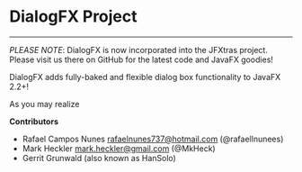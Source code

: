 DialogFX Project
================

*****

_PLEASE NOTE_: DialogFX is now incorporated into the JFXtras project. Please visit us there on GitHub for the latest
code and JavaFX goodies!

DialogFX adds fully-baked and flexible dialog box functionality to JavaFX 2.2+!

As you may realize


__Contributors__
 
 * Rafael Campos Nunes <rafaelnunes737@hotmail.com> (@rafaellnunees)
 * Mark Heckler <mark.heckler@gmail.com> (@MkHeck)
 * Gerrit Grunwald (also known as HanSolo)